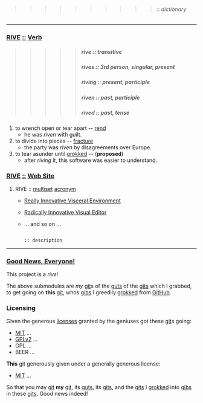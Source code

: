 > > > > > > > > > > ###### :: dictionary

--------------------------------------------------------------------------------------------------------------------------
### [RIVE][] [::][] [Verb][]
> > > > > ##### rive :: _transitive_
> > > > > ##### rives :: _3rd person_, _singular_, _present_
> > > > > ##### riving :: _present_, _participle_
> > > > > ##### riven :: _past_, _participle_
> > > > > ##### rived :: _past_, _tense_

1. to wrench open or tear apart -- [rend][]
   * he was _riven_ with guilt.
2. to divide into pieces -- [fracture][]
   * the party was _riven_ by disagreements over Europe.
3. to tear asunder until [grokked][] -- (**proposed**)
   * after _riving_ it, this software was easier to understand.

### [RIVE][] [::][] [Web Site][]

1. RIVE :: [multiset][] [acronym][]
   * [Really Innovative Visceral Environment](https://www.d-rive.org)
   * [Radically Innovative Visual Editor](https://www.d-rive.org)
   * ... and so on ...


                                                                                                            :: description
--------------------------------------------------------------------------------------------------------------------------

### [Good News, Everyone!][] 

This project is a _rive_!

The above submodules are _my_ [git][]s of the [guts][] of the [gits][] which I grabbed,   
to get going on **this** [git][], whos [gibs][] I greedily [grokked][] from [GitHub][].   

### Licensing

Given the generous [licenses][] granted by the geniuses got these [git][]s going:

+ [MIT][] ...
+ [GPLv2][] ...
+ GPL ...
+ BEER ...

**This** git generously given under a generally generous license:

+ [MIT][] ...

So that you may [git][] **my** [git][], its [guts][], its [gits][], and the [gits][] I [grokked][] into [gibs][] in these [gits][]. Good news indeed!


[Good News, Everyone!]:     http://www.youtube.com/watch?v=1D1cap6yETA "Good News, Anyone!"

[RIVE]:     http://www.d-rive.org/rive (RIVE)
[::]:       http://www.haskell.org/tutorial/goodies.html "is (::) of type"
[Verb]:     http://en.wikipedia.org/wiki/Verb (Verb)
[Web Site]: http://en.wikipedia.org/wiki/Website (web site)
[gibs]:     http://en.wikipedia.org/wiki/Gib_\(video_gaming\) (gibs)

[guts]:     http://www.merriam-webster.com/dictionary/guts (guts)
[rend]:     http://www.merriam-webster.com/dictionary/rend (rend)
[fracture]: http://www.merriam-webster.com/dictionary/fracture (fracture)
[grokked]:  http://www.merriam-webster.com/dictionary/grok (grok)

[rive]:     http://www.google.com/dictionary?langpair=en|en&q=rive&hl=en&aq=f (rive)
[multiset]: http://en.wikipedia.org/wiki/Multiset (multiset)
[acronym]:  http://www.google.com/dictionary?langpair=en|en&q=acronym&hl=en&aq=f (acronym)

[www.d-rive.org]:   https://www.d-rive.org (www.d-rive.org)
[d-rive]:           https://www.d-rive.org/ (d-rive)
[GitHub]:           http://www.github.com/ (github)

[git]:         http://book.git-scm.com/ (git)
[gits]:        https://github.com/technogeeky (gits)
[licenses]:    http://en.wikipedia.org/wiki/List_of_software_licenses "Free Software Licenses"
[MIT]:         http://en.wikipedia.org/wiki/MIT_License "The MIT License"
[GPLv2]:       http://en.wikipedia.org/wiki/GNU_General_Public_License "The GPL License v2"
